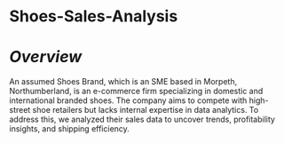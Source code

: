 # Shoes-Sales-Analysis
# *Overview*

An assumed Shoes Brand, which is an SME based in Morpeth, Northumberland, is an e-commerce firm specializing in domestic and international branded shoes. The company aims to compete with high-street shoe retailers but lacks internal expertise in data analytics. To address this, we analyzed their sales data to uncover trends, profitability insights, and shipping efficiency.
